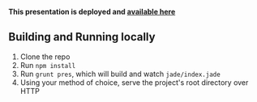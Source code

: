 **This presentation is deployed and [available here](http://two-n.com/talks/intro-to-d3/)**

## Building and Running locally

1. Clone the repo
2. Run `npm install`
3. Run `grunt pres`, which will build and watch `jade/index.jade`
4. Using your method of choice, serve the project's root directory over HTTP
